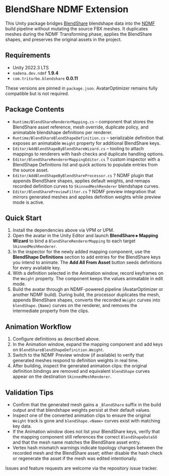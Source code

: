 # BlendShare NDMF Extension

This Unity package bridges [BlendShare](https://github.com/Tr1turbo/BlendShare) blendshape data into the [NDMF](https://github.com/bdunderscore/ndmf) build pipeline without mutating the source FBX meshes. It duplicates meshes during the NDMF Transforming phase, applies the BlendShare shapes, and preserves the original assets in the project.

## Requirements

- Unity 2022.3 LTS
- `nadena.dev.ndmf` **1.9.4**
- `com.triturbo.blendshare` **0.0.11**

These versions are pinned in `package.json`. AvatarOptimizer remains fully compatible but is not required.

## Package Contents

- `Runtime/BlendShareRendererMapping.cs` – component that stores the BlendShare asset reference, mesh override, duplicate policy, and animatable blendshape definitions per renderer.
- `Runtime/BlendShareBlendShapeDefinition.cs` – serializable definition that exposes an animatable `Weight` property for additional BlendShare keys.
- `Editor/AddBlendShapeByBlendShareWizard.cs` – tooling to attach mappings to renderers with hash checks and duplicate handling options.
- `Editor/BlendShareRendererMappingEditor.cs` ? custom inspector with a BlendShape Definitions list and quick actions to populate entries from the source asset.
- `Editor/AddBlendShapeByBlendShareProcessor.cs` ? NDMF plugin that appends BlendShare shapes, applies default weights, and remaps recorded definition curves to `SkinnedMeshRenderer` blendshape curves.
- `Editor/BlendSharePreviewFilter.cs` ? NDMF preview integration that mirrors generated meshes and applies definition weights while preview mode is active.

## Quick Start

1. Install the dependencies above via VPM or UPM.
2. Open the avatar in the Unity Editor and launch **BlendShare ▸ Mapping Wizard** to bind a `BlendShareRendererMapping` to each target `SkinnedMeshRenderer`.
3. In the inspector for the newly added mapping component, use the **BlendShape Definitions** section to add entries for the BlendShare keys you intend to animate. The **Add All From Asset** button seeds definitions for every available key.
4. With a definition selected in the Animation window, record keyframes on the `Weight` property. The component keeps the values animatable in edit mode.
5. Build the avatar through an NDMF-powered pipeline (AvatarOptimizer or another NDMF build). During build, the processor duplicates the mesh, appends BlendShare shapes, converts the recorded `Weight` curves into `blendShape.{Name}` curves on the renderer, and removes the intermediate property from the clips.

## Animation Workflow

1. Configure definitions as described above.
2. In the Animation window, expand the mapping component and add keys on `BlendShareBlendShapeDefinition.Weight`.
3. Switch to the NDMF Preview window (if available) to verify that generated meshes respond to definition weights in real time.
4. After building, inspect the generated animation clips: the original definition bindings are removed and equivalent `blendShape` curves appear on the destination `SkinnedMeshRenderer`.

## Validation Tips

- Confirm that the generated mesh gains a `_BlendShare` suffix in the build output and that blendshape weights persist at their default values.
- Inspect one of the converted animation clips to ensure the original `Weight` track is gone and `blendShape.<Name>` curves exist with matching key data.
- If the Animation window does not list your BlendShare keys, verify that the mapping component still references the correct `BlendShapeDataSO` and that the mesh name matches the BlendShare asset entry.
- Vertex hash mismatch warnings indicate topology changes between the recorded mesh and the BlendShare asset; either disable the hash check or regenerate the asset if the mesh was edited intentionally.

Issues and feature requests are welcome via the repository issue tracker.
